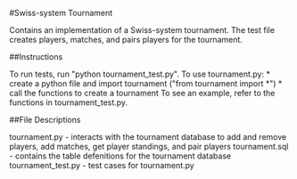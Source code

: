 #Swiss-system Tournament

Contains an implementation of a Swiss-system tournament. The test file creates players, matches, and pairs players for the tournament. 


##Instructions

To run tests, run "python tournament_test.py". 
To use tournament.py:
    * create a python file and import tournament ("from tournament import *")
    * call the functions to create a tournament
To see an example, refer to the functions in tournament_test.py.


##File Descriptions

tournament.py - interacts with the tournament database to add and remove players, add matches, get player standings, and pair players
tournament.sql - contains the table defenitions for the tournament database
tournament_test.py - test cases for tournament.py
